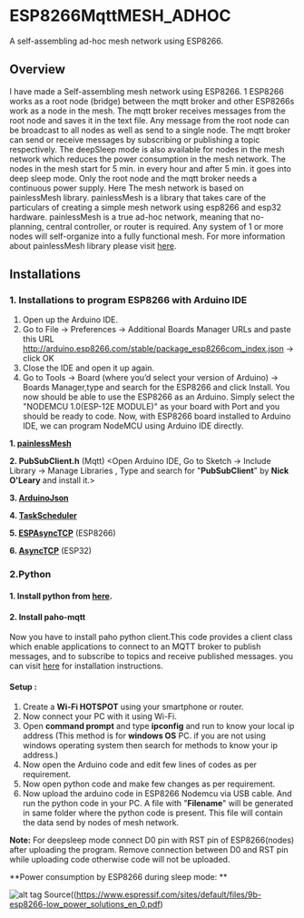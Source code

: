 # ESP8266MqttMESH_ADHOC
A self-assembling ad-hoc mesh network using ESP8266.

## Overview

I have made a Self-assembling mesh network using ESP8266. 1 ESP8266 works as a root node (bridge) between the mqtt broker and other ESP8266s work as a node in the mesh. The mqtt broker receives messages from the root node and saves it in the text file. Any message from the root node can be broadcast to all nodes as well as send to a single node. The mqtt broker can send or receive messages by subscribing or publishing a topic respectively. 
The deepSleep mode is also available for nodes in the mesh network which reduces the power consumption in the mesh network. The nodes in the mesh start for 5 min. in every hour and after 5 min. it goes into deep sleep mode. Only the root node and the mqtt broker needs a continuous power supply.
 Here The mesh network is based on painlessMesh library. painlessMesh is a library that takes care of the particulars of creating a simple mesh network using esp8266 and esp32 hardware. painlessMesh is a true ad-hoc network, meaning that no-planning, central controller, or router is required. Any system of 1 or more nodes will self-organize into a fully functional mesh. For more information about painlessMesh library please visit [here](https://gitlab.com/painlessMesh/painlessMesh).

## Installations

### 1. Installations to program ESP8266 with Arduino IDE

1. Open up the Arduino IDE.
2. Go to File -> Preferences -> Additional Boards Manager URLs and paste this URL http://arduino.esp8266.com/stable/package_esp8266com_index.json -> click OK
3. Close the IDE and open it up again.
4. Go to Tools -> Board (where you’d select your version of Arduino) -> Boards Manager,type and search for the ESP8266 and click Install. You now should be able to use the ESP8266    as an Arduino. Simply select the "NODEMCU 1.0(ESP-12E MODULE)" as your board with Port and you should be ready to code.
Now, with ESP8266 board installed to Arduino IDE, we can program NodeMCU using Arduino IDE directly.

**1.   [painlessMesh](https://github.com/gmag11/painlessMesh)** 

**2. PubSubClient.h**  (Mqtt)
 <Open Arduino IDE, Go to Sketch -> Include Library -> Manage Libraries , Type and search for "**PubSubClient**" by **Nick O'Leary** and install it.>

 **3. [ArduinoJson](https://github.com/bblanchon/ArduinoJson)**

 **4. [TaskScheduler](https://github.com/arkhipenko/TaskScheduler)**

 **5. [ESPAsyncTCP](https://github.com/me-no-dev/ESPAsyncTCP)**  (ESP8266)

 **6. [AsyncTCP](https://github.com/me-no-dev/AsyncTCP)** (ESP32)


### 2.Python

#### 1. Install python from [here](https://www.python.org/downloads/).

#### 2. Install paho-mqtt
Now you have to install paho python client.This code provides a client class which enable applications to connect to an MQTT broker to publish messages, and to subscribe to topics and receive published messages. you can visit [here](https://pypi.org/project/paho-mqtt/) for installation instructions.


#### Setup :
1. Create a  **Wi-Fi  HOTSPOT** using your smartphone or router.
2. Now connect your PC with it using Wi-Fi.
3. Open **command prompt** and type  **ipconfig** and run to know your local ip address (This method is for **windows OS** PC. if you are not using windows operating system then search for methods to know your ip address.)
4. Now open the Arduino code and edit few lines of codes as per requirement.
5.  Now open python code and make few changes as per requirement.
6. Now upload the arduino code in ESP8266 Nodemcu via USB cable. And run the python code in your PC. A file with "**Filename**" will be generated in same folder where the python code is present. This file will contain the data send by nodes of mesh network.

**Note:** For deepsleep mode connect D0 pin with RST pin of ESP8266(nodes) after uploading the program. Remove connection between D0 and RST pin while uploading code otherwise code will not be uploaded.

**Power consumption by ESP8266 during sleep mode: **

![alt tag](https://user-images.githubusercontent.com/36708171/85125784-dee30c80-b249-11ea-9ec4-7c1daf3d03e8.png)
Source((https://www.espressif.com/sites/default/files/9b-esp8266-low_power_solutions_en_0.pdf)
